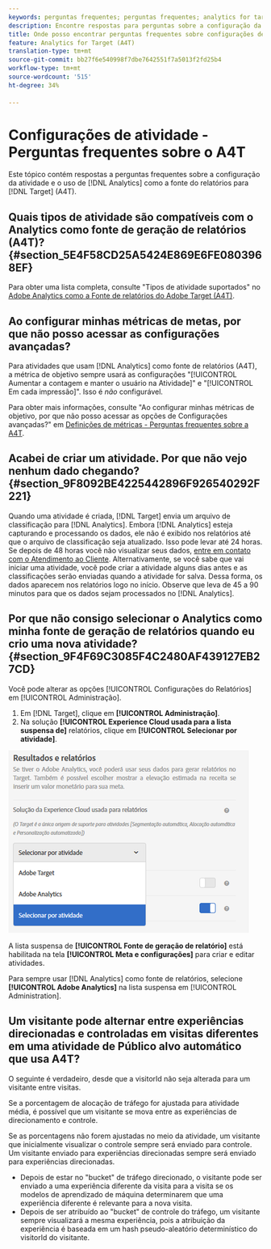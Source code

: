 ```yaml
---
keywords: perguntas frequentes; perguntas frequentes; analytics for target; a4T; configuração de atividades
description: Encontre respostas para perguntas sobre a configuração da atividade ao usar o Analytics para Públicos alvos (A4T). O A4T permite que você use o relatórios do Analytics para atividades do Público alvo.
title: Onde posso encontrar perguntas frequentes sobre configurações de Atividade com A4T?
feature: Analytics for Target (A4T)
translation-type: tm+mt
source-git-commit: bb27f6e540998f7dbe7642551f7a5013f2fd25b4
workflow-type: tm+mt
source-wordcount: '515'
ht-degree: 34%

---
```



# Configurações de atividade - Perguntas frequentes sobre o A4T

Este tópico contém respostas a perguntas frequentes sobre a configuração da atividade e o uso de [!DNL Analytics] como a fonte do relatórios para [!DNL Target] (A4T).

## Quais tipos de atividade são compatíveis com o Analytics como fonte de geração de relatórios (A4T)? {#section_5E4F58CD25A5424E869E6FE0803968EF}

Para obter uma lista completa, consulte &quot;Tipos de atividade suportados&quot; no [Adobe Analytics como a Fonte de relatórios do Adobe Target (A4T)](/help/c-integrating-target-with-mac/a4t/a4t.md#concept_7540C8C04259434AB6EE33B09F47A1DE).

## Ao configurar minhas métricas de metas, por que não posso acessar as configurações avançadas?

Para atividades que usam [!DNL Analytics] como fonte de relatórios (A4T), a métrica de objetivo sempre usará as configurações &quot;[!UICONTROL Aumentar a contagem e manter o usuário na Atividade]&quot; e &quot;[!UICONTROL Em cada impressão]&quot;. Isso é *não* configurável.

Para obter mais informações, consulte &quot;Ao configurar minhas métricas de objetivo, por que não posso acessar as opções de Configurações avançadas?&quot; em [Definições de métricas - Perguntas frequentes sobre a A4T](/help/c-integrating-target-with-mac/a4t/r-a4t-faq/a4t-faq-metric-definition.md).

## Acabei de criar um atividade. Por que não vejo nenhum dado chegando?   {#section_9F8092BE4225442896F926540292F221}

Quando uma atividade é criada, [!DNL Target] envia um arquivo de classificação para [!DNL Analytics]. Embora [!DNL Analytics] esteja capturando e processando os dados, ele não é exibido nos relatórios até que o arquivo de classificação seja atualizado. Isso pode levar até 24 horas. Se depois de 48 horas você não visualizar seus dados, [entre em contato com o Atendimento ao Cliente](/help/cmp-resources-and-contact-information.md#reference_ACA3391A00EF467B87930A450050077C). Alternativamente, se você sabe que vai iniciar uma atividade, você pode criar a atividade alguns dias antes e as classificações serão enviadas quando a atividade for salva. Dessa forma, os dados aparecem nos relatórios logo no início. Observe que leva de 45 a 90 minutos para que os dados sejam processados no [!DNL Analytics].

## Por que não consigo selecionar o Analytics como minha fonte de geração de relatórios quando eu crio uma nova atividade?   {#section_9F4F69C3085F4C2480AF439127EB27CD}

Você pode alterar as opções [!UICONTROL Configurações do Relatórios] em [!UICONTROL Administração].

1. Em [!DNL Target], clique em **[!UICONTROL Administração]**.
1. Na solução **[!UICONTROL Experience Cloud usada para a lista suspensa de]** relatórios, clique em **[!UICONTROL Selecionar por atividade]**.

![](assets/select-per-activity.png)

A lista suspensa de **[!UICONTROL Fonte de geração de relatório]** está habilitada na tela **[!UICONTROL Meta e configurações]** para criar e editar atividades.

Para sempre usar [!DNL Analytics] como fonte de relatórios, selecione **[!UICONTROL Adobe Analytics]** na lista suspensa em [!UICONTROL Administration].

## Um visitante pode alternar entre experiências direcionadas e controladas em visitas diferentes em uma atividade de Público alvo automático que usa A4T?

O seguinte é verdadeiro, desde que a visitorId não seja alterada para um visitante entre visitas.

Se a porcentagem de alocação de tráfego for ajustada para atividade média, é possível que um visitante se mova entre as experiências de direcionamento e controle.

Se as porcentagens não forem ajustadas no meio da atividade, um visitante que inicialmente visualizar o controle sempre será enviado para controle. Um visitante enviado para experiências direcionadas sempre será enviado para experiências direcionadas.

* Depois de estar no &quot;bucket&quot; de tráfego direcionado, o visitante pode ser enviado a uma experiência diferente da visita para a visita se os modelos de aprendizado de máquina determinarem que uma experiência diferente é relevante para a nova visita.
* Depois de ser atribuído ao &quot;bucket&quot; de controle do tráfego, um visitante sempre visualizará a mesma experiência, pois a atribuição da experiência é baseada em um hash pseudo-aleatório determinístico do visitorId do visitante.
